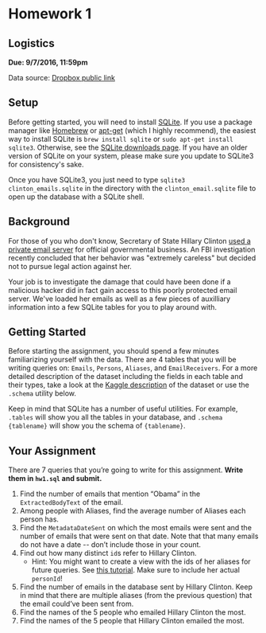 # Homework 1

## Logistics
**Due: 9/7/2016, 11:59pm**

Data source: [Dropbox public link](https://dl.dropboxusercontent.com/u/258937/clinton_emails.sqlite)

## Setup
Before getting started, you will need to install [SQLite](https://www.sqlite.org/). If you use a package manager like [Homebrew](http://brew.sh/) or [apt-get](http://linux.die.net/man/8/apt-get) (which I highly recommend), the easiest way to install SQLite is `brew install sqlite` or `sudo apt-get install sqlite3`. Otherwise, see the [SQLite downloads page](https://www.sqlite.org/download.html). If you have an older version of SQLite on your system, please make sure you update to SQLite3 for consistency's sake.

Once you have SQLite3, you just need to type `sqlite3 clinton_emails.sqlite` in the directory with the `clinton_email.sqlite` file to open up the database with a SQLite shell. 

## Background
For those of you who don't know, Secretary of State Hillary Clinton [used a private email server](https://en.wikipedia.org/wiki/Hillary_Clinton_email_controversy) for official governmental business. An FBI investigation recently concluded that her behavior was "extremely careless" but decided not to pursue legal action against her. 

Your job is to investigate the damage that could have been done if a malicious hacker did in fact gain access to this poorly protected email server. We've loaded her emails as well as a few pieces of auxilliary information into a few SQLite tables for you to play around with.

## Getting Started
Before starting the assignment, you should spend a few minutes familiarizing yourself with the data. There are 4 tables that you will be writing queries on: `Emails`, `Persons`, `Aliases`, and `EmailReceivers`. For a more detailed description of the dataset including the fields in each table and their types, take a look at the [Kaggle description](https://www.kaggle.com/kaggle/hillary-clinton-emails) of the dataset or use the `.schema` utility below.

Keep in mind that SQLite has a number of useful utilities. For example, `.tables` will show you all the tables in your database, and `.schema {tablename}` will show you the schema of `{tablename}`.

## Your Assignment

There are 7 queries that you’re going to write for this assignment. **Write them in `hw1.sql` and submit.**

1. Find the number of emails that mention “Obama” in the `ExtractedBodyText` of the email.
2. Among people with Aliases, find the average number of Aliases each person has.
3. Find the `MetadataDateSent` on which the most emails were sent and the number of emails that were sent on that date. Note that that many emails do not have a date -- don’t include those in your count.
4. Find out how many distinct `id`s refer to Hillary Clinton.
	- Hint: You might want to create a view with the ids of her aliases for future queries. See [this tutorial](http://www.tutorialspoint.com/sqlite/sqlite_views.htm). Make sure to include her actual `personId`!
5. Find the number of emails in the database sent by Hillary Clinton. Keep in mind that there are multiple aliases (from the previous question) that the email could’ve been sent from.
6. Find the names of the 5 people who emailed Hillary Clinton the most.
7. Find the names of the 5 people that Hillary Clinton emailed the most.

